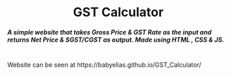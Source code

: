 <p>
  <center><h1>GST Calculator</h1></center> 
  <h5><I> A simple website that takes Gross Price & GST Rate as the input and returns Net Price & SGST/CGST as output.</I>
    <b>Made using HTML , CSS & JS.</b></h5><br>
    Website can be seen at https://babyelias.github.io/GST_Calculator/
    </p>
    
    

